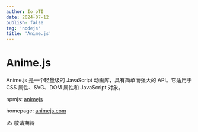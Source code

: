 ```yaml
---
author: Io_oTI
date: 2024-07-12
publish: false
tag: 'nodejs'
title: 'Anime.js'
---
```


# Anime.js

Anime.js 是一个轻量级的 JavaScript 动画库，具有简单而强大的 API。它适用于 CSS 属性、SVG、DOM 属性和 JavaScript 对象。

npmjs: [animejs](https://www.npmjs.com/package/animejs)

homepage: [animejs.com](https://animejs.com/)

✍ 敬请期待
